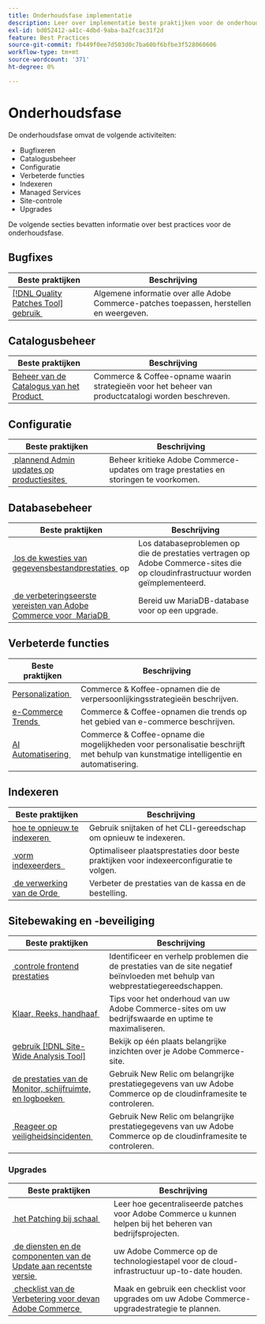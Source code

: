 ```yaml
---
title: Onderhoudsfase implementatie
description: Leer over implementatie beste praktijken voor de onderhoudsfase van projecten van Adobe Commerce.
exl-id: bd052412-a41c-4dbd-9aba-ba2fcac31f2d
feature: Best Practices
source-git-commit: fb449f0ee7d503d0c7ba60bf6bfbe3f528060606
workflow-type: tm+mt
source-wordcount: '371'
ht-degree: 0%

---
```


# Onderhoudsfase

De onderhoudsfase omvat de volgende activiteiten:

- Bugfixeren
- Catalogusbeheer
- Configuratie
- Verbeterde functies
- Indexeren
- Managed Services
- Site-controle
- Upgrades

De volgende secties bevatten informatie over best practices voor de onderhoudsfase.

## Bugfixes

| Beste praktijken | Beschrijving |
|-----------------------------------------------------------------------------------|-------------------------------------------------------------------------------|
| [[!DNL Quality Patches Tool]  gebruik &#x200B;](../../../tools/quality-patches-tool/usage.md) | Algemene informatie over alle Adobe Commerce-patches toepassen, herstellen en weergeven. |

## Catalogusbeheer

| Beste praktijken | Beschrijving |
|------------------------------------------------------------------------------------------------------------------------------------------------------------------|--------------------------------------------------------------------------------------|
| [&#x200B; Beheer van de Catalogus van het Product &#x200B;](https://www.gotostage.com/channel/fca90f7960be436f9b849215d9e06026/recording/2eea2782fc874047a020391000519f8b/watch?source=CHANNEL) | Commerce &amp; Coffee-opname waarin strategieën voor het beheer van productcatalogi worden beschreven. |

## Configuratie

| Beste praktijken | Beschrijving |
|-------------------------------------------------------------------------------------------|---------------------------------------------------------------------------------|
| [&#x200B; plannend Admin updates op productiesites &#x200B;](scheduling-admin-updates-in-production.md) | Beheer kritieke Adobe Commerce-updates om trage prestaties en storingen te voorkomen. |

## Databasebeheer

| Beste praktijken | Beschrijving |
|--------------------------------------------------------------------------------------------------------|-----------------------------------------------------------------------------------------------------|
| [&#x200B; los de kwesties van gegevensbestandprestaties &#x200B;](resolve-database-performance-issues.md) op | Los databaseproblemen op die de prestaties vertragen op Adobe Commerce-sites die op cloudinfrastructuur worden geïmplementeerd. |
| [&#x200B; de verbeteringseerste vereisten van Adobe Commerce voor &#x200B; MariaDB &#x200B;](mariadb-upgrade.md) | Bereid uw MariaDB-database voor op een upgrade. |

## Verbeterde functies

| Beste praktijken | Beschrijving |
|---------------------------------------------------------------------------------------------------------------------------------------------------------|-----------------------------------------------------------------------------------------------------------------------|
| [&#x200B; Personalization &#x200B;](https://www.gotostage.com/channel/fca90f7960be436f9b849215d9e06026/recording/e218545a77de490fb5102eca07d0580a/watch?source=CHANNEL) | Commerce &amp; Koffee-opnamen die de verpersoonlijkingsstrategieën beschrijven. |
| [&#x200B; e-Commerce Trends &#x200B;](https://www.gotostage.com/channel/fca90f7960be436f9b849215d9e06026/recording/9a772468d7b64409a3d5dff4d67e656d/watch?source=CHANNEL) | Commerce &amp; Coffee-opnamen die trends op het gebied van e-commerce beschrijven. |
| [&#x200B; AI Automatisering &#x200B;](https://www.gotostage.com/channel/fca90f7960be436f9b849215d9e06026/recording/27ae23699c2847be981a23ca098e548f/watch?source=CHANNEL) | Commerce &amp; Coffee-opname die mogelijkheden voor personalisatie beschrijft met behulp van kunstmatige intelligentie en automatisering. |

## Indexeren

| Beste praktijken | Beschrijving |
|------------------------------------------------------------------------------------------------------------|----------------------------------------------------------------------------------|
| [&#x200B; hoe te opnieuw te indexeren &#x200B;](https://developer.adobe.com/commerce/php/development/components/indexing/#how-to-reindex) | Gebruik snijtaken of het CLI-gereedschap om opnieuw te indexeren. |
| [&#x200B; vorm indexeerders &#x200B; &#x200B;](indexer-configuration.md) | Optimaliseer plaatsprestaties door beste praktijken voor indexeerconfiguratie te volgen. |
| [&#x200B; de verwerking van de Orde &#x200B;](order-processing-configuration.md) | Verbeter de prestaties van de kassa en de bestelling. |

## Sitebewaking en -beveiliging

| Beste praktijken | Beschrijving |
|-------------------------------------------------------------------------------------------------------------------------------------------------|-----------------------------------------------------------------------------------------------------------|
| [&#x200B; controle frontend prestaties &#x200B;](frontend-performance.md) | Identificeer en verhelp problemen die de prestaties van de site negatief beïnvloeden met behulp van webprestatiegereedschappen. |
| [&#x200B; Klaar, Reeks, handhaaf &#x200B;](https://business.adobe.com/blog/basics/ready-set-maintain) | Tips voor het onderhoud van uw Adobe Commerce-sites om uw bedrijfswaarde en uptime te maximaliseren. |
| [&#x200B; gebruik  [!DNL Site-Wide Analysis Tool]](../../../tools/site-wide-analysis-tool/intro.md#integrations-with-other-adobe-commerce-support-tools) | Bekijk op één plaats belangrijke inzichten over je Adobe Commerce-site. |
| [&#x200B; de prestaties van de Monitor, schijfruimte, en logboeken &#x200B;](https://experienceleague.adobe.com/docs/commerce-cloud-service/user-guide/monitor/performance.html?lang=nl-NL) | Gebruik New Relic om belangrijke prestatiegegevens van uw Adobe Commerce op de cloudinframesite te controleren. |
| [&#x200B; Reageer op veiligheidsincidenten &#x200B;](respond-to-security-incident.md) | Gebruik New Relic om belangrijke prestatiegegevens van uw Adobe Commerce op de cloudinframesite te controleren. |

### Upgrades

| Beste praktijken | Beschrijving |
|-----------------------------------------------------------------------|--------------------------------------------------------------------------------------------|
| [&#x200B; het Patching bij schaal &#x200B;](patching-at-scale.md) | Leer hoe gecentraliseerde patches voor Adobe Commerce u kunnen helpen bij het beheren van bedrijfsprojecten. |
| [&#x200B; de diensten en de componenten van de Update aan recentste versie &#x200B;](update-services.md) | uw Adobe Commerce op de technologiestapel voor de cloud-infrastructuur up-to-date houden. |
| [&#x200B; checklist van de Verbetering voor de &#x200B; van Adobe Commerce &#x200B;](upgrade-checklist.md) | Maak en gebruik een checklist voor upgrades om uw Adobe Commerce-upgradestrategie te plannen. |

